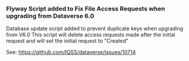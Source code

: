 ### Flyway Script added to Fix File Access Requests when upgrading from Dataverse 6.0

Database update script added to prevent duplicate keys when upgrading from V6.0
This script will delete access requests made after the initial request and will set the initial request to "Created"

See: https://github.com/IQSS/dataverse/issues/10714
